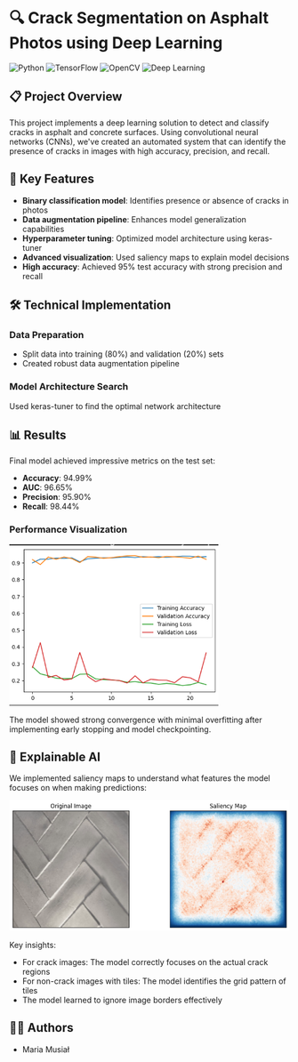 # 🔍 Crack Segmentation on Asphalt Photos using Deep Learning

![Python](https://img.shields.io/badge/Python-3.x-blue)
![TensorFlow](https://img.shields.io/badge/TensorFlow-2.x-orange)
![OpenCV](https://img.shields.io/badge/OpenCV-4.x-green)
![Deep Learning](https://img.shields.io/badge/Deep%20Learning-CNN-red)

## 📋 Project Overview

This project implements a deep learning solution to detect and classify cracks in asphalt and concrete surfaces. Using convolutional neural networks (CNNs), we've created an automated system that can identify the presence of cracks in images with high accuracy, precision, and recall.

## 🌟 Key Features

- **Binary classification model**: Identifies presence or absence of cracks in photos
- **Data augmentation pipeline**: Enhances model generalization capabilities
- **Hyperparameter tuning**: Optimized model architecture using keras-tuner
- **Advanced visualization**: Used saliency maps to explain model decisions
- **High accuracy**: Achieved 95% test accuracy with strong precision and recall

## 🛠️ Technical Implementation

### Data Preparation
- Split data into training (80%) and validation (20%) sets
- Created robust data augmentation pipeline 

### Model Architecture Search
Used keras-tuner to find the optimal network architecture


## 📊 Results

Final model achieved impressive metrics on the test set:

- **Accuracy**: 94.99%
- **AUC**: 96.65%
- **Precision**: 95.90%
- **Recall**: 98.44%

### Performance Visualization

![Model Training Performance](https://github.com/Bialkasss/DeepLearning/blob/01fe8d7946514fb0e983681a0476a4eca1270232/Crack_segmentation/performance.png)

The model showed strong convergence with minimal overfitting after implementing early stopping and model checkpointing.


## 🔬 Explainable AI

We implemented saliency maps to understand what features the model focuses on when making predictions:

![Saliency Maps](https://github.com/Bialkasss/DeepLearning/blob/01fe8d7946514fb0e983681a0476a4eca1270232/Crack_segmentation/output.png)

Key insights:
- For crack images: The model correctly focuses on the actual crack regions
- For non-crack images with tiles: The model identifies the grid pattern of tiles
- The model learned to ignore image borders effectively

## 👩‍💻 Authors

- Maria Musiał
